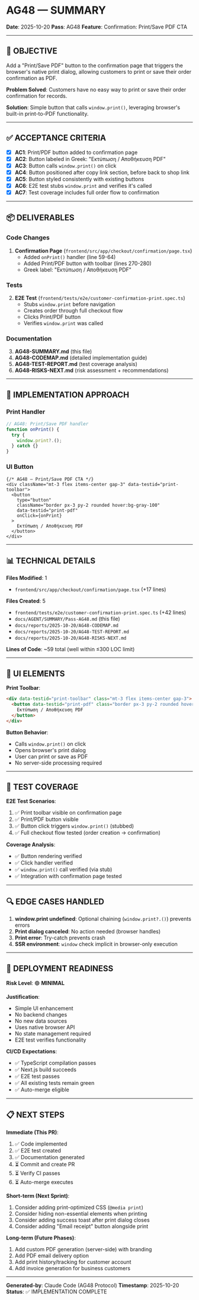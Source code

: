 # AG48 — SUMMARY

**Date**: 2025-10-20
**Pass**: AG48
**Feature**: Confirmation: Print/Save PDF CTA

---

## 🎯 OBJECTIVE

Add a "Print/Save PDF" button to the confirmation page that triggers the browser's native print dialog, allowing customers to print or save their order confirmation as PDF.

**Problem Solved**: Customers have no easy way to print or save their order confirmation for records.

**Solution**: Simple button that calls `window.print()`, leveraging browser's built-in print-to-PDF functionality.

---

## ✅ ACCEPTANCE CRITERIA

- [x] **AC1**: Print/PDF button added to confirmation page
- [x] **AC2**: Button labeled in Greek: "Εκτύπωση / Αποθήκευση PDF"
- [x] **AC3**: Button calls `window.print()` on click
- [x] **AC4**: Button positioned after copy link section, before back to shop link
- [x] **AC5**: Button styled consistently with existing buttons
- [x] **AC6**: E2E test stubs `window.print` and verifies it's called
- [x] **AC7**: Test coverage includes full order flow to confirmation

---

## 📦 DELIVERABLES

### Code Changes
1. **Confirmation Page** (`frontend/src/app/checkout/confirmation/page.tsx`)
   - Added `onPrint()` handler (line 59-64)
   - Added Print/PDF button with toolbar (lines 270-280)
   - Greek label: "Εκτύπωση / Αποθήκευση PDF"

### Tests
2. **E2E Test** (`frontend/tests/e2e/customer-confirmation-print.spec.ts`)
   - Stubs `window.print` before navigation
   - Creates order through full checkout flow
   - Clicks Print/PDF button
   - Verifies `window.print` was called

### Documentation
3. **AG48-SUMMARY.md** (this file)
4. **AG48-CODEMAP.md** (detailed implementation guide)
5. **AG48-TEST-REPORT.md** (test coverage analysis)
6. **AG48-RISKS-NEXT.md** (risk assessment + recommendations)

---

## 🔧 IMPLEMENTATION APPROACH

### Print Handler
```typescript
// AG48: Print/Save PDF handler
function onPrint() {
  try {
    window.print?.();
  } catch {}
}
```

### UI Button
```tsx
{/* AG48 — Print/Save PDF CTA */}
<div className="mt-3 flex items-center gap-3" data-testid="print-toolbar">
  <button
    type="button"
    className="border px-3 py-2 rounded hover:bg-gray-100"
    data-testid="print-pdf"
    onClick={onPrint}
  >
    Εκτύπωση / Αποθήκευση PDF
  </button>
</div>
```

---

## 📊 TECHNICAL DETAILS

**Files Modified**: 1
- `frontend/src/app/checkout/confirmation/page.tsx` (+17 lines)

**Files Created**: 5
- `frontend/tests/e2e/customer-confirmation-print.spec.ts` (+42 lines)
- `docs/AGENT/SUMMARY/Pass-AG48.md` (this file)
- `docs/reports/2025-10-20/AG48-CODEMAP.md`
- `docs/reports/2025-10-20/AG48-TEST-REPORT.md`
- `docs/reports/2025-10-20/AG48-RISKS-NEXT.md`

**Lines of Code**: ~59 total (well within ≤300 LOC limit)

---

## 🎨 UI ELEMENTS

**Print Toolbar**:
```html
<div data-testid="print-toolbar" class="mt-3 flex items-center gap-3">
  <button data-testid="print-pdf" class="border px-3 py-2 rounded hover:bg-gray-100">
    Εκτύπωση / Αποθήκευση PDF
  </button>
</div>
```

**Button Behavior**:
- Calls `window.print()` on click
- Opens browser's print dialog
- User can print or save as PDF
- No server-side processing required

---

## 🧪 TEST COVERAGE

**E2E Test Scenarios**:
1. ✅ Print toolbar visible on confirmation page
2. ✅ Print/PDF button visible
3. ✅ Button click triggers `window.print()` (stubbed)
4. ✅ Full checkout flow tested (order creation → confirmation)

**Coverage Analysis**:
- ✅ Button rendering verified
- ✅ Click handler verified
- ✅ `window.print()` call verified (via stub)
- ✅ Integration with confirmation page tested

---

## 🔍 EDGE CASES HANDLED

1. **window.print undefined**: Optional chaining (`window.print?.()`) prevents errors
2. **Print dialog canceled**: No action needed (browser handles)
3. **Print error**: Try-catch prevents crash
4. **SSR environment**: `window` check implicit in browser-only execution

---

## 🚀 DEPLOYMENT READINESS

**Risk Level**: 🟢 **MINIMAL**

**Justification**:
- Simple UI enhancement
- No backend changes
- No new data sources
- Uses native browser API
- No state management required
- E2E test verifies functionality

**CI/CD Expectations**:
- ✅ TypeScript compilation passes
- ✅ Next.js build succeeds
- ✅ E2E test passes
- ✅ All existing tests remain green
- ✅ Auto-merge eligible

---

## 📋 NEXT STEPS

**Immediate (This PR)**:
1. ✅ Code implemented
2. ✅ E2E test created
3. ✅ Documentation generated
4. ⏳ Commit and create PR
5. ⏳ Verify CI passes
6. ⏳ Auto-merge executes

**Short-term (Next Sprint)**:
1. Consider adding print-optimized CSS (`@media print`)
2. Consider hiding non-essential elements when printing
3. Consider adding success toast after print dialog closes
4. Consider adding "Email receipt" button alongside print

**Long-term (Future Phases)**:
1. Add custom PDF generation (server-side) with branding
2. Add PDF email delivery option
3. Add print history/tracking for customer account
4. Add invoice generation for business customers

---

**Generated-by**: Claude Code (AG48 Protocol)
**Timestamp**: 2025-10-20
**Status**: ✅ IMPLEMENTATION COMPLETE
